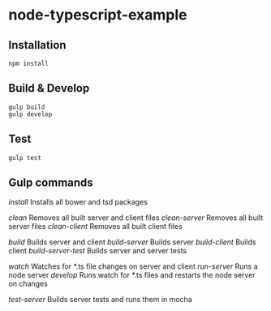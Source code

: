 # node-typescript-example

## Installation
```
npm install
```

## Build & Develop
```
gulp build
gulp develop
```

## Test
```
gulp test
```

## Gulp commands

*install* Installs all bower and tsd packages 

*clean* Removes all built server and client files 
*clean-server* Removes all built server files
*clean-client* Removes all built client files

*build* Builds server and client
*build-server* Builds server
*build-client* Builds client
*build-server-test* Builds server and server tests

*watch* Watches for *.ts file changes on server and client
*run-server* Runs a node server
*develop* Runs watch for *.ts files and restarts the node server on changes

*test-server* Builds server tests and runs them in mocha